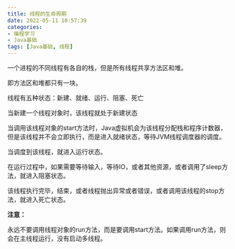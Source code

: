 ```yaml
---
title: 线程的生命周期
date: 2022-05-11 10:57:39
categories: 
- 编程学习
- Java基础
tags: [Java基础, 线程]
---
```




一个进程的不同线程有各自的栈，但是所有线程共享方法区和堆。

即方法区和堆都只有一块。



线程有五种状态：新建、就绪、运行、阻塞、死亡

当新建一个线程对象时，该线程就处于新建状态

当调用该线程对象的start方法时，Java虚拟机会为该线程分配栈和程序计数器，但是该线程并不会立即执行，而是进入就绪状态，等待JVM线程调度器的调度。

当调度到该线程，就进入运行状态。

在运行过程中，如果需要等待输入，等待IO，或者其他资源，或者调用了sleep方法，就进入阻塞状态。

该线程执行完毕，结束，或者线程抛出异常或者错误，或者调用该线程的stop方法，就进入死亡状态。



**注意：**

永远不要调用线程对象的run方法，而是要调用start方法。如果调用run方法，则会在主线程运行，没有启动多线程。





